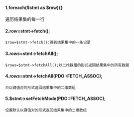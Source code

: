 #### 1.foreach($stmt as $row){}
遍历结果集的每一行
	
#### 2.$row=$stmt->fetch();
    $row=$stmt->fetch():得到结果集中的一条记录

#### 3.$rows=$stmt->fetchAll();
    $rows=$stmt->fetchAll();以二维数组的形式返回结果集中的所有数据
#### 4.$rows=$stmt->fetchAll(PDO::FETCH_ASSOC);
    只以键值对的形式返回结果集中的二维数组
#### 5.$stmt->setFetchMode(PDO::FETCH_ASSOC);	
    设置默认以键值对的形式返回结果集中的二维数组